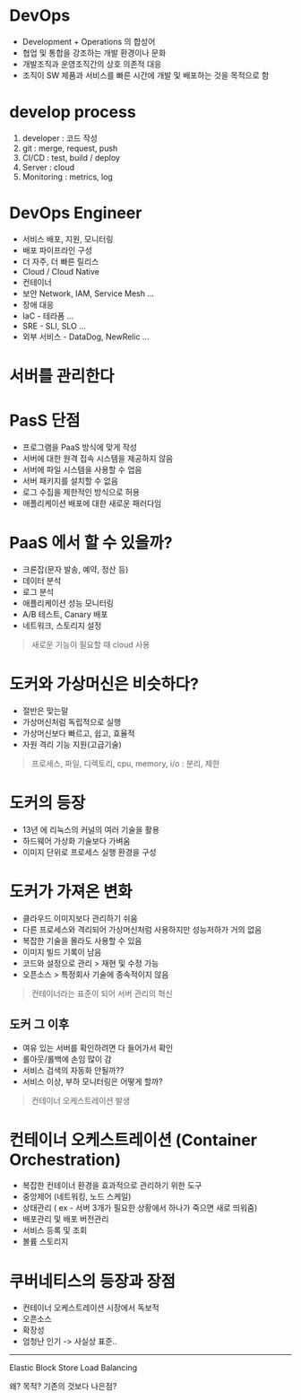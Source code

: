 # DevOps
- Development + Operations 의 합성어
- 협업 및 통합을 강조하는 개발 환경이나 문화
- 개발조직과 운영조직간의 상호 의존적 대응
- 조직이 SW 제품과 서비스를 빠른 시간에 개발 및 배포하는 것을 목적으로 함


# develop process
1. developer : 코드 작성
2. git : merge, request, push
3. CI/CD : test, build / deploy
4. Server : cloud
5. Monitoring : metrics, log


# DevOps Engineer
- 서비스 배포, 지원, 모니터링
- 배포 파이프라인 구성
- 더 자주, 더 빠른 릴리스
- Cloud / Cloud Native
- 컨테이너
- 보안 Network, IAM, Service Mesh ...
- 장애 대응
- IaC - 테라폼 ...
- SRE - SLI, SLO ...
- 외부 서비스 - DataDog, NewRelic ...   




# 서버를 관리한다


# PasS 단점
- 프로그램을 PaaS 방식에 맞게 작성
- 서버에 대한 원격 접속 시스템을 제공하지 않음
- 서버에 파일 시스템을 사용할 수 업음
- 서버 패키지를 설치할 수 없음
- 로그 수집을 제한적인 방식으로 허용
- 애플리케이션 배포에 대한 새로운 패러다임

# PaaS 에서 할 수 있을까?
- 크론잡(문자 발송, 예약, 정산 등)
- 데이터 분석
- 로그 분석
- 애플리케이션 성능 모니터링
- A/B 테스트, Canary 배포
- 네트워크, 스토리지 설정
> 새로운 기능이 필요할 때 cloud 사용



# 도커와 가상머신은 비슷하다?
- 절반은 맞는말
- 가상머신처럼 독립적으로 실행
- 가상머신보다 빠르고, 쉽고, 효율적
- 자원 격리 기능 지원(고급기술)
> 프로세스, 파일, 디렉토리, cpu, memory, i/o : 분리, 제한


# 도커의 등장
- 13년 에 리눅스의 커널의 여러 기술을 활용
- 하드웨어 가상화 기술보다 가벼움
- 이미지 단위로 프로세스 실행 환경을 구성


# 도커가 가져온 변화
- 클라우드 이미지보다 관리하기 쉬움
- 다른 프로세스와 격리되어 가상머신처럼 사용하지만 성능저하가 거의 없음
- 복잡한 기술을 몰라도 사용할 수 있음
- 이미지 빌드 기록이 남음
- 코드와 설정으로 관리 > 재현 및 수정 가능
- 오픈소스 > 특정회사 기술에 종속적이지 않음
> 컨테이너라는 표준이 되어 서버 관리의 혁신


## 도커 그 이후
- 여유 있는 서버를 확인하려면 다 들어가서 확인
- 롤아웃/롤백에 손임 많이 감
- 서비스 검색의 자동화 안될까??
- 서비스 이상, 부하 모니터링은 어떻게 할까?
> 컨테이너 오케스트레이션 발생



# 컨테이너 오케스트레이션 (Container Orchestration)
- 복잡한 컨테이너 환경을 효과적으로 관리하기 위한 도구
- 중앙제어 (네트워킹, 노드 스케일)
- 상태관리 ( ex - 서버 3개가 필요한 상황에서 하나가 죽으면 새로 띄워줌)
- 배포관리 및 배포 버전관리
- 서비스 등록 및 조회
- 볼륨 스토리지

# 쿠버네티스의 등장과 장점
- 컨테이너 오케스트레이션 시장에서 독보적
- 오픈소스
- 확장성
- 엄청난 인기 -> 사실상 표준..




- - - 
Elastic Block Store
Load Balancing


왜? 목적? 기존의 것보다 나은점?


